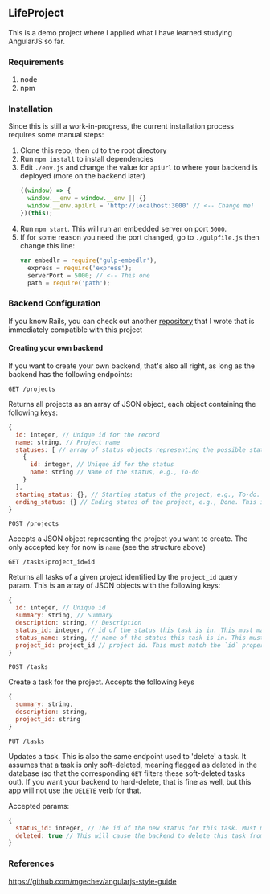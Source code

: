 ## LifeProject
This is a demo project where I applied what I have learned studying AngularJS so far.

### Requirements
1. node
2. npm

### Installation
Since this is still a work-in-progress, the current installation process requires some manual steps:

1. Clone this repo, then `cd` to the root directory
2. Run `npm install` to install dependencies
3. Edit `./env.js` and change the value for `apiUrl` to where your backend is deployed (more on the backend later)
    ```javascript
    ((window) => {
      window.__env = window.__env || {}
      window.__env.apiUrl = 'http://localhost:3000' // <-- Change me!
    })(this);
    ```
4. Run `npm start`. This will run an embedded server on port `5000`.
5. If for some reason you need the port changed, go to `./gulpfile.js` then change this line:
    ```javascript
    var embedlr = require('gulp-embedlr'),
      express = require('express');
      serverPort = 5000; // <-- This one
      path = require('path');
    ```
    
### Backend Configuration

If you know Rails, you can check out another [repository](https://github.com/amielperez/lifeproject-api) that I wrote that is immediately compatible with this project

#### Creating your own backend
If you want to create your own backend, that's also all right, as long as the backend has the following endpoints:

```
GET /projects
```
Returns all projects as an array of JSON object, each object containing the following keys:
```javascript
{
  id: integer, // Unique id for the record
  name: string, // Project name
  statuses: [ // array of status objects representing the possible statuses in the project, e.g, To-do, In Progress, Done
    {
      id: integer, // Unique id for the status
      name: string // Name of the status, e.g., To-do
    }
  ],
  starting_status: {}, // Starting status of the project, e.g., To-do. This is a status object similar to the above.
  ending_status: {} // Ending status of the project, e.g., Done. This is a status object similar to the above.
}
```

```
POST /projects
```

Accepts a JSON object representing the project you want to create. The only accepted key for now is `name` (see the structure above)

```
GET /tasks?project_id=id
```

Returns all tasks of a given project identified by the `project_id` query param. This is an array of JSON objects with the following keys:

```javascript
{
  id: integer, // Unique id
  summary: string, // Summary
  description: string, // Description
  status_id: integer, // id of the status this task is in. This must match the `statuses` property of the project (see above)
  status_name: string, // name of the status this task is in. This must match the `statuses` property of the project (see above)
  project_id: project_id // project id. This must match the `id` property of the project this task belongs to
}
```

```
POST /tasks
```

Create a task for the project. Accepts the following keys

```javascript
{
  summary: string,
  description: string,
  project_id: string
}
```

```
PUT /tasks
```
Updates a task. This is also the same endpoint used to 'delete' a task. It assumes that a task is only soft-deleted, meaning flagged as deleted in the database (so that the corresponding `GET` filters these soft-deleted tasks out). If you want your backend to hard-delete, that is fine as well, but this app will not use the `DELETE` verb for that.

Accepted params:

```javascript
{
  status_id: integer, // The id of the new status for this task. Must match the statuses in the project.
  deleted: true // This will cause the backend to delete this task from the project.
}
```

### References
https://github.com/mgechev/angularjs-style-guide

